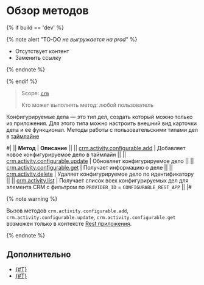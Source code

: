 # Обзор методов

{% if build == 'dev' %}

{% note alert "TO-DO _не выгружается на prod_" %}

- Отсутствует контент
- Заменить ссылку

{% endnote %}

{% endif %}

> Scope: [`crm`](../../../../scopes/permissions.md)
>
> Кто может выполнять метод: любой пользователь

Конфигурируемые дела — это тип дел, создать который можно только из приложения. Для этого типа можно настроить внешний вид карточки дела и ее функционал. Методы работы с пользовательскими типами дел в [таймлайне](../../index.md)

#|
|| **Метод** | **Описание** ||
|| [crm.activity.configurable.add](./crm-activity-configurable-add.md) | Добавляет новое конфигурируемое дело в таймлайн ||
|| [crm.activity.configurable.update](./crm-activity-configurable-update.md) | Обновляет конфигурируемое дело ||
|| [crm.activity.configurable.get](./crm-activity-configurable-get.md) | Получает информацию о деле ||
|| [crm.activity.delete](../activity-base/crm-activity-delete.md) | Удаляет конфигурируемое дело по идентификатору ||
|| [crm.activity.list](../activity-base/crm-activity-list.md) | Получает список всех конфигурируемых дел для элемента CRM с фильтром по `PROVIDER_ID` = `CONFIGURABLE_REST_APP` ||
|#

{% note warning %}

Вызов методов `crm.activity.configurable.add`, `crm.activity.configurable.update`, `crm.activity.configurable.get` возможен только в контексте [Rest приложения](https://helpdesk.bitrix24.ru/examples/app.zip).

{% endnote %}

## Дополнительно

- [{#T}](./structure/layout.md)
- [{#T}](./badges/index.md)
